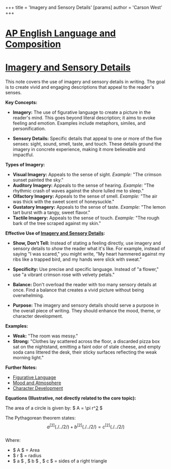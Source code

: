 +++
 title = 'Imagery and Sensory Details'
[params]
	author = 'Carson West'
+++
# [AP English Language and Composition](./../ap-english-language-and-composition/)
# [Imagery and Sensory Details](./../imagery-and-sensory-details/)

This note covers the use of imagery and sensory details in writing.  The goal is to create vivid and engaging descriptions that appeal to the reader's senses.

**Key Concepts:**

* **Imagery:**  The use of figurative language to create a picture in the reader's mind. This goes beyond literal description; it aims to evoke feeling and emotion.  Examples include metaphors, similes, and personification.

* **Sensory Details:**  Specific details that appeal to one or more of the five senses: sight, sound, smell, taste, and touch.  These details ground the imagery in concrete experience, making it more believable and impactful.


**Types of Imagery:**

* **Visual Imagery:**  Appeals to the sense of sight.  *Example:* "The crimson sunset painted the sky."
* **Auditory Imagery:** Appeals to the sense of hearing. *Example:* "The rhythmic crash of waves against the shore lulled me to sleep."
* **Olfactory Imagery:** Appeals to the sense of smell. *Example:* "The air was thick with the sweet scent of honeysuckle."
* **Gustatory Imagery:** Appeals to the sense of taste. *Example:* "The lemon tart burst with a tangy, sweet flavor."
* **Tactile Imagery:** Appeals to the sense of touch. *Example:* "The rough bark of the tree scraped against my skin."


**Effective Use of [Imagery and Sensory Details](./../imagery-and-sensory-details/):**

* **Show, Don't Tell:** Instead of stating a feeling directly, use imagery and sensory details to *show* the reader what it's like.  For example, instead of saying "I was scared," you might write, "My heart hammered against my ribs like a trapped bird, and my hands were slick with sweat."

* **Specificity:** Use precise and specific language. Instead of "a flower," use "a vibrant crimson rose with velvety petals."

* **Balance:**  Don't overload the reader with too many sensory details at once. Find a balance that creates a vivid picture without being overwhelming.

* **Purpose:** The imagery and sensory details should serve a purpose in the overall piece of writing. They should enhance the mood, theme, or character development.


**Examples:**

* **Weak:**  "The room was messy."
* **Strong:** "Clothes lay scattered across the floor, a discarded pizza box sat on the nightstand, emitting a faint odor of stale cheese, and empty soda cans littered the desk, their sticky surfaces reflecting the weak morning light."


**Further Notes:**

* [Figurative Language](./../figurative-language/)
* [Mood and Atmosphere](./../mood-and-atmosphere/)
* [Character Development](./../character-development/)


**Equations (Illustrative, not directly related to the core topic):**

The area of a circle is given by:   $ A = \pi r^[2](./../2/) $ 

The Pythagorean theorem states:   $$ a^[2](./../2/) + b^[2](./../2/) = c^[2](./../2/) $$  
Where:

*  $ A $  = Area
*  $ r $  = radius
*  $ a $ ,  $ b $ ,  $ c $  = sides of a right triangle


